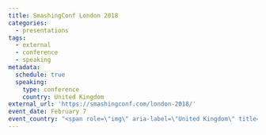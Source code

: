 ```yaml
---
title: SmashingConf London 2018
categories:
  - presentations
tags:
  - external
  - conference
  - speaking
metadata:
  schedule: true
  speaking:
    type: conference
    country: United Kingdom
external_url: 'https://smashingconf.com/london-2018/'
event_date: February 7
event_country: "<span role=\"img\" aria-label=\"United Kingdom\" title=\"United Kingdom\">\U0001F1EC\U0001F1E7</span>"
---
```


